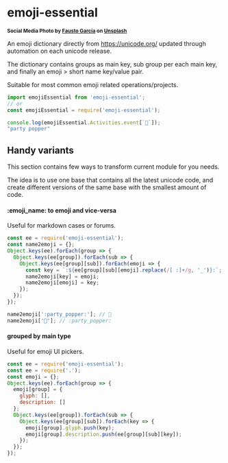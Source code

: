 # emoji-essential

<sup>**Social Media Photo by [Fausto García](https://unsplash.com/@faustogarmen) on [Unsplash](https://unsplash.com/)**</sup>

An emoji dictionary directly from https://unicode.org/ updated through automation on each unicode release.

The dictionary contains groups as main key, sub group per each main key, and finally an emoji > short name key/value pair.

Suitable for most common emoji related operations/projects.

```js
import emojiEssential from 'emoji-essential';
// or
const emojiEssential = require('emoji-essential');

console.log(emojiEssential.Activities.event[`🎉`]);
"party popper"
```


## Handy variants

This section contains few ways to transform current module for you needs.

The idea is to use one base that contains all the latest unicode code, and create different versions of the same base with the smallest amount of code.


#### :emoji_name: to emoji and vice-versa

Useful for markdown cases or forums.

```js
const ee = require('emoji-essential');
const name2emoji = {};
Object.keys(ee).forEach(group => {
  Object.keys(ee[group]).forEach(sub => {
    Object.keys(ee[group][sub]).forEach(emoji => {
      const key = `:${ee[group][sub][emoji].replace(/[ :]+/g, '_')}:`;
      name2emoji[key] = emoji;
      name2emoji[emoji] = key;
    });
  });
});

name2emoji[':party_popper:']; // 🎉
name2emoji['🎉']; // :party_popper:
```

#### grouped by main type

Useful for emoji UI pickers.

```js
const ee = require('emoji-essential');
const ee = require('.');
const emoji = {};
Object.keys(ee).forEach(group => {
  emoji[group] = {
    glyph: [],
    description: []
  };
  Object.keys(ee[group]).forEach(sub => {
    Object.keys(ee[group][sub]).forEach(key => {
      emoji[group].glyph.push(key);
      emoji[group].description.push(ee[group][sub][key]);
    });
  });
});
```

